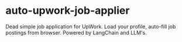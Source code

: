 # auto-upwork-job-applier

Dead simple job application for UpWork. Load your profile, auto-fill job postings from browser. Powered by LangChain and LLM's.
